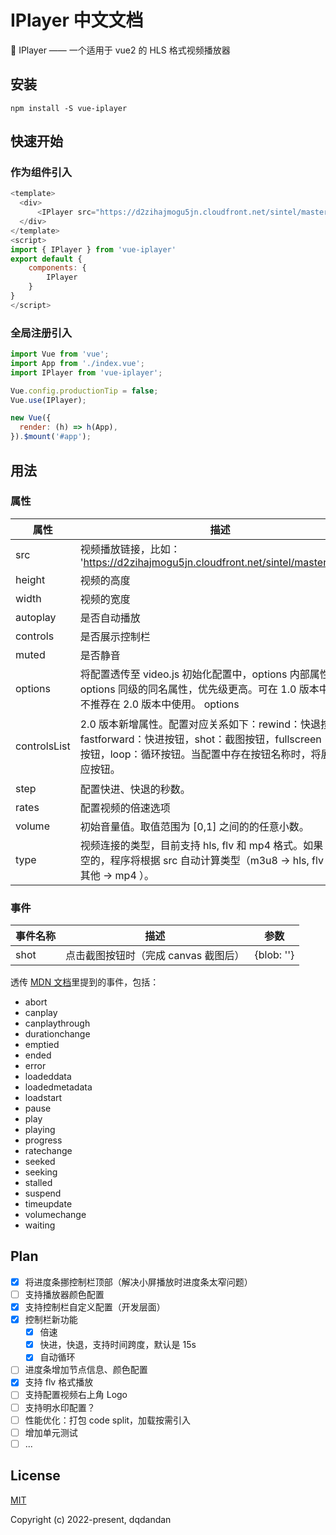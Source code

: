 # IPlayer 中文文档

🤩 IPlayer —— 一个适用于 vue2 的 HLS 格式视频播放器

## 安装

```shell
npm install -S vue-iplayer
```

## 快速开始

### 作为组件引入

```js
<template>
  <div>
      <IPlayer src="https://d2zihajmogu5jn.cloudfront.net/sintel/master.m3u8"/>
  </div>
</template>
<script>
import { IPlayer } from 'vue-iplayer'
export default {
    components: {
        IPlayer
    }
}
</script>
```

### 全局注册引入

```js
import Vue from 'vue';
import App from './index.vue';
import IPlayer from 'vue-iplayer';

Vue.config.productionTip = false;
Vue.use(IPlayer);

new Vue({
  render: (h) => h(App),
}).$mount('#app');
```

## 用法

### 属性

| 属性         | 描述                                                                                                                                                                        | 类型    | 值枚举                                                  | 默认值                                                  |
| ------------ | --------------------------------------------------------------------------------------------------------------------------------------------------------------------------- | ------- | ------------------------------------------------------- | ------------------------------------------------------- |
| src          | 视频播放链接，比如： 'https://d2zihajmogu5jn.cloudfront.net/sintel/master.m3u8'                                                                                             | String  | —                                                       | —                                                       |
| height       | 视频的高度                                                                                                                                                                  | String  | —                                                       | 300                                                     |
| width        | 视频的宽度                                                                                                                                                                  | String  | —                                                       | 500                                                     |
| autoplay     | 是否自动播放                                                                                                                                                                | Boolean | —                                                       | true                                                    |
| controls     | 是否展示控制栏                                                                                                                                                              | Boolean | —                                                       | true                                                    |
| muted        | 是否静音                                                                                                                                                                    | Boolean | —                                                       | true                                                    |
| options      | 将配置透传至 video.js 初始化配置中，options 内部属性，比与 options 同级的同名属性，优先级更高。可在 1.0 版本中使用， 不推荐在 2.0 版本中使用。 options                      | Object  | —                                                       | true                                                    |
| controlsList | 2.0 版本新增属性。配置对应关系如下：rewind：快退按钮，fastforward：快进按钮，shot：截图按钮，fullscreen：全屏按钮，loop：循环按钮。当配置中存在按钮名称时，将展示对应按钮。 | Array   | ['rewind', 'fastforward', 'shot', 'fullscreen', 'loop'] | ['rewind', 'fastforward', 'fullscreen', 'loop', 'rate'] |
| step         | 配置快进、快退的秒数。                                                                                                                                                      | Number  | —                                                       | 10                                                      |
| rates        | 配置视频的倍速选项                                                                                                                                                          | Array   | —                                                       | [1,1.5,2,2.5]                                           |
| volume       | 初始音量值。取值范围为 [0,1] 之间的的任意小数。                                                                                                                             | Number  | —                                                       | 0.5                                                     |
| type         | 视频连接的类型，目前支持 hls, flv 和 mp4 格式。如果 type 是空的，程序将根据 src 自动计算类型（m3u8 -> hls, flv -> flv, 其他 -> mp4 ）。                                     | String  | hls/flv/mp4                                             | ''                                                      |

### 事件

| 事件名称 | 描述                                 | 参数       |
| -------- | ------------------------------------ | ---------- |
| shot     | 点击截图按钮时（完成 canvas 截图后） | {blob: ''} |

透传 [MDN 文档](https://developer.mozilla.org/zh-CN/docs/Web/API/HTMLMediaElement/canplay_event)里提到的事件，包括：

- abort
- canplay
- canplaythrough
- durationchange
- emptied
- ended
- error
- loadeddata
- loadedmetadata
- loadstart
- pause
- play
- playing
- progress
- ratechange
- seeked
- seeking
- stalled
- suspend
- timeupdate
- volumechange
- waiting

## Plan

- [x] 将进度条挪控制栏顶部（解决小屏播放时进度条太窄问题）
- [ ] 支持播放器颜色配置
- [x] 支持控制栏自定义配置（开发层面）
- [x] 控制栏新功能
  - [x] 倍速
  - [x] 快进，快退，支持时间跨度，默认是 15s
  - [x] 自动循环
- [ ] 进度条增加节点信息、颜色配置
- [x] 支持 flv 格式播放
- [ ] 支持配置视频右上角 Logo
- [ ] 支持明水印配置？
- [ ] 性能优化：打包 code split，加载按需引入
- [ ] 增加单元测试
- [ ] ...

## License

[MIT](https://opensource.org/licenses/MIT)

Copyright (c) 2022-present, dqdandan
